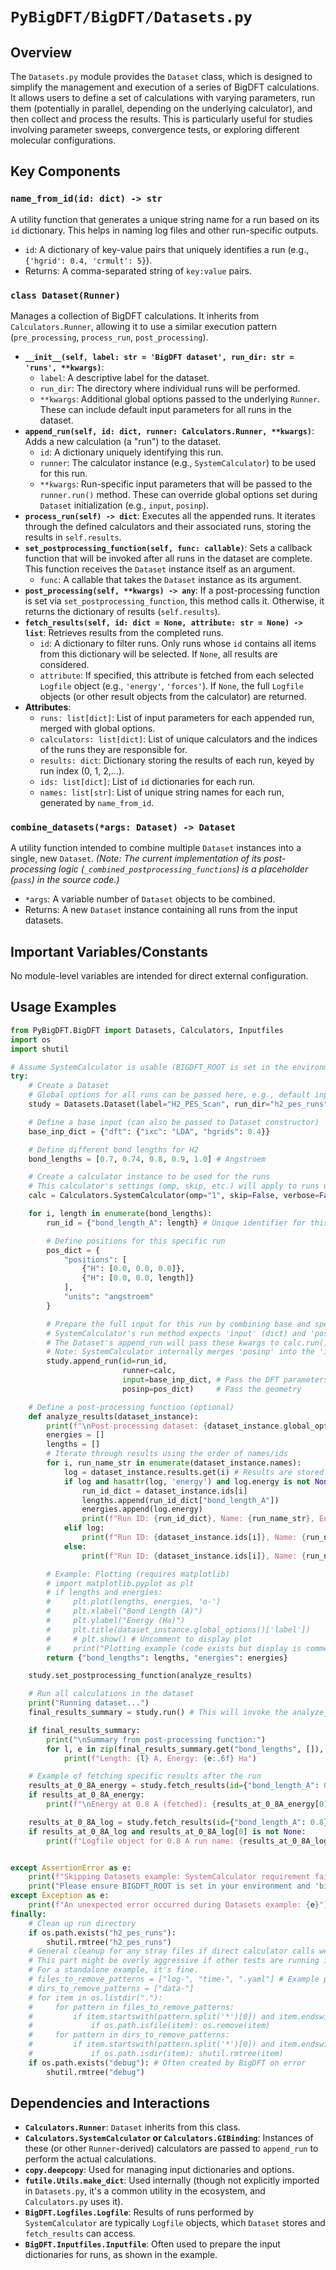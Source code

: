 # `PyBigDFT/BigDFT/Datasets.py`

## Overview

The `Datasets.py` module provides the `Dataset` class, which is designed to simplify the management and execution of a series of BigDFT calculations. It allows users to define a set of calculations with varying parameters, run them (potentially in parallel, depending on the underlying calculator), and then collect and process the results. This is particularly useful for studies involving parameter sweeps, convergence tests, or exploring different molecular configurations.

## Key Components

### `name_from_id(id: dict) -> str`
A utility function that generates a unique string name for a run based on its `id` dictionary. This helps in naming log files and other run-specific outputs.
-   `id`: A dictionary of key-value pairs that uniquely identifies a run (e.g., `{'hgrid': 0.4, 'crmult': 5}`).
-   Returns: A comma-separated string of `key:value` pairs.

### `class Dataset(Runner)`
Manages a collection of BigDFT calculations. It inherits from `Calculators.Runner`, allowing it to use a similar execution pattern (`pre_processing`, `process_run`, `post_processing`).
-   **`__init__(self, label: str = 'BigDFT dataset', run_dir: str = 'runs', **kwargs)`**:
    -   `label`: A descriptive label for the dataset.
    -   `run_dir`: The directory where individual runs will be performed.
    -   `**kwargs`: Additional global options passed to the underlying `Runner`. These can include default input parameters for all runs in the dataset.
-   **`append_run(self, id: dict, runner: Calculators.Runner, **kwargs)`**: Adds a new calculation (a "run") to the dataset.
    -   `id`: A dictionary uniquely identifying this run.
    -   `runner`: The calculator instance (e.g., `SystemCalculator`) to be used for this run.
    -   `**kwargs`: Run-specific input parameters that will be passed to the `runner.run()` method. These can override global options set during `Dataset` initialization (e.g., `input`, `posinp`).
-   **`process_run(self) -> dict`**: Executes all the appended runs. It iterates through the defined calculators and their associated runs, storing the results in `self.results`.
-   **`set_postprocessing_function(self, func: callable)`**: Sets a callback function that will be invoked after all runs in the dataset are complete. This function receives the `Dataset` instance itself as an argument.
    -   `func`: A callable that takes the `Dataset` instance as its argument.
-   **`post_processing(self, **kwargs) -> any`**: If a post-processing function is set via `set_postprocessing_function`, this method calls it. Otherwise, it returns the dictionary of results (`self.results`).
-   **`fetch_results(self, id: dict = None, attribute: str = None) -> list`**: Retrieves results from the completed runs.
    -   `id`: A dictionary to filter runs. Only runs whose `id` contains all items from this dictionary will be selected. If `None`, all results are considered.
    -   `attribute`: If specified, this attribute is fetched from each selected `Logfile` object (e.g., `'energy'`, `'forces'`). If `None`, the full `Logfile` objects (or other result objects from the calculator) are returned.
-   **Attributes**:
    -   `runs: list[dict]`: List of input parameters for each appended run, merged with global options.
    -   `calculators: list[dict]`: List of unique calculators and the indices of the runs they are responsible for.
    -   `results: dict`: Dictionary storing the results of each run, keyed by run index (0, 1, 2,...).
    -   `ids: list[dict]`: List of `id` dictionaries for each run.
    -   `names: list[str]`: List of unique string names for each run, generated by `name_from_id`.

### `combine_datasets(*args: Dataset) -> Dataset`
A utility function intended to combine multiple `Dataset` instances into a single, new `Dataset`.
*(Note: The current implementation of its post-processing logic (`_combined_postprocessing_functions`) is a placeholder (`pass`) in the source code.)*
-   `*args`: A variable number of `Dataset` objects to be combined.
-   Returns: A new `Dataset` instance containing all runs from the input datasets.

## Important Variables/Constants

No module-level variables are intended for direct external configuration.

## Usage Examples

```python
from PyBigDFT.BigDFT import Datasets, Calculators, Inputfiles
import os
import shutil

# Assume SystemCalculator is usable (BIGDFT_ROOT is set in the environment)
try:
    # Create a Dataset
    # Global options for all runs can be passed here, e.g., default input parameters
    study = Datasets.Dataset(label="H2_PES_Scan", run_dir="h2_pes_runs")

    # Define a base input (can also be passed to Dataset constructor)
    base_inp_dict = {"dft": {"ixc": "LDA", "hgrids": 0.4}}

    # Define different bond lengths for H2
    bond_lengths = [0.7, 0.74, 0.8, 0.9, 1.0] # Angstroem

    # Create a calculator instance to be used for the runs
    # This calculator's settings (omp, skip, etc.) will apply to runs using it.
    calc = Calculators.SystemCalculator(omp="1", skip=False, verbose=False)

    for i, length in enumerate(bond_lengths):
        run_id = {"bond_length_A": length} # Unique identifier for this run

        # Define positions for this specific run
        pos_dict = {
            "positions": [
                {"H": [0.0, 0.0, 0.0]},
                {"H": [0.0, 0.0, length]}
            ],
            "units": "angstroem"
        }

        # Prepare the full input for this run by combining base and specific parts
        # SystemCalculator's run method expects 'input' (dict) and 'posinp' (dict or str)
        # The Dataset's append_run will pass these kwargs to calc.run()
        # Note: SystemCalculator internally merges 'posinp' into the 'input' dict if 'posinp' is a dict.
        study.append_run(id=run_id,
                         runner=calc,
                         input=base_inp_dict, # Pass the DFT parameters
                         posinp=pos_dict)     # Pass the geometry

    # Define a post-processing function (optional)
    def analyze_results(dataset_instance):
        print(f"\nPost-processing dataset: {dataset_instance.global_options()['label']}")
        energies = []
        lengths = []
        # Iterate through results using the order of names/ids
        for i, run_name_str in enumerate(dataset_instance.names):
            log = dataset_instance.results.get(i) # Results are stored by index
            if log and hasattr(log, 'energy') and log.energy is not None:
                run_id_dict = dataset_instance.ids[i]
                lengths.append(run_id_dict["bond_length_A"])
                energies.append(log.energy)
                print(f"Run ID: {run_id_dict}, Name: {run_name_str}, Energy: {log.energy:.6f} Ha")
            elif log:
                print(f"Run ID: {dataset_instance.ids[i]}, Name: {run_name_str}, Energy not found or error in log.")
            else:
                print(f"Run ID: {dataset_instance.ids[i]}, Name: {run_name_str}, Logfile not found.")

        # Example: Plotting (requires matplotlib)
        # import matplotlib.pyplot as plt
        # if lengths and energies:
        #     plt.plot(lengths, energies, 'o-')
        #     plt.xlabel("Bond Length (A)")
        #     plt.ylabel("Energy (Ha)")
        #     plt.title(dataset_instance.global_options()['label'])
        #     # plt.show() # Uncomment to display plot
        #     print("Plotting example (code exists but display is commented out).")
        return {"bond_lengths": lengths, "energies": energies}

    study.set_postprocessing_function(analyze_results)

    # Run all calculations in the dataset
    print("Running dataset...")
    final_results_summary = study.run() # This will invoke the analyze_results function

    if final_results_summary:
        print("\nSummary from post-processing function:")
        for l, e in zip(final_results_summary.get("bond_lengths", []), final_results_summary.get("energies", [])):
            print(f"Length: {l} A, Energy: {e:.6f} Ha")

    # Example of fetching specific results after the run
    results_at_0_8A_energy = study.fetch_results(id={"bond_length_A": 0.8}, attribute="energy")
    if results_at_0_8A_energy:
        print(f"\nEnergy at 0.8 A (fetched): {results_at_0_8A_energy[0]:.6f} Ha")

    results_at_0_8A_log = study.fetch_results(id={"bond_length_A": 0.8})
    if results_at_0_8A_log and results_at_0_8A_log[0] is not None:
        print(f"Logfile object for 0.8 A run name: {results_at_0_8A_log[0].logname}")


except AssertionError as e:
    print(f"Skipping Datasets example: SystemCalculator requirement failed: {e}")
    print("Please ensure BIGDFT_ROOT is set in your environment and 'bigdft' executable is accessible.")
except Exception as e:
    print(f"An unexpected error occurred during Datasets example: {e}")
finally:
    # Clean up run directory
    if os.path.exists("h2_pes_runs"):
        shutil.rmtree("h2_pes_runs")
    # General cleanup for any stray files if direct calculator calls were made outside Dataset's run_dir
    # This part might be overly aggressive if other tests are running in parallel.
    # For a standalone example, it's fine.
    # files_to_remove_patterns = ["log-", "time-", ".yaml"] # Example patterns
    # dirs_to_remove_patterns = ["data-"]
    # for item in os.listdir("."):
    #     for pattern in files_to_remove_patterns:
    #         if item.startswith(pattern.split('*')[0]) and item.endswith(pattern.split('*')[-1]):
    #             if os.path.isfile(item): os.remove(item)
    #     for pattern in dirs_to_remove_patterns:
    #         if item.startswith(pattern.split('*')[0]) and item.endswith(pattern.split('*')[-1]):
    #             if os.path.isdir(item): shutil.rmtree(item)
    if os.path.exists("debug"): # Often created by BigDFT on error
        shutil.rmtree("debug")

```

## Dependencies and Interactions

-   **`Calculators.Runner`**: `Dataset` inherits from this class.
-   **`Calculators.SystemCalculator` or `Calculators.GIBinding`**: Instances of these (or other `Runner`-derived) calculators are passed to `append_run` to perform the actual calculations.
-   **`copy.deepcopy`**: Used for managing input dictionaries and options.
-   **`futile.Utils.make_dict`**: Used internally (though not explicitly imported in `Datasets.py`, it's a common utility in the ecosystem, and `Calculators.py` uses it).
-   **`BigDFT.Logfiles.Logfile`**: Results of runs performed by `SystemCalculator` are typically `Logfile` objects, which `Dataset` stores and `fetch_results` can access.
-   **`BigDFT.Inputfiles.Inputfile`**: Often used to prepare the input dictionaries for runs, as shown in the example.
```
